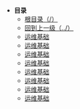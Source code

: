 * **目录**
  * [根目录（/）](/README)
  * [回到上一级（../）](/README)
  * [运维基础](/study/运维/运维基础)
  * [运维基础](/study/运维/ansible)
  * [运维基础](/study/运维/apache)
  * [运维基础](/study/运维/docker)
  * [运维基础](/study/运维/jumpserver)
  * [运维基础](/study/运维/Kubernetes(k8s))
  * [运维基础](/study/运维/nginxlearning)
  * [运维基础](/study/运维/zabbix)
  

